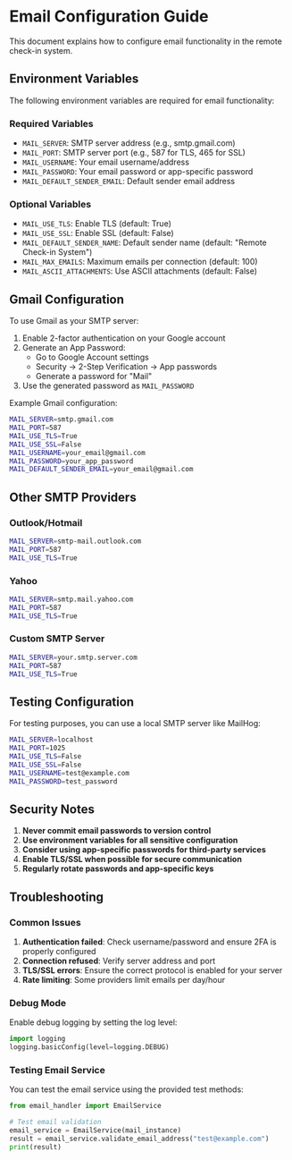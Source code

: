 # Email Configuration Guide

This document explains how to configure email functionality in the remote check-in system.

## Environment Variables

The following environment variables are required for email functionality:

### Required Variables

- `MAIL_SERVER`: SMTP server address (e.g., smtp.gmail.com)
- `MAIL_PORT`: SMTP server port (e.g., 587 for TLS, 465 for SSL)
- `MAIL_USERNAME`: Your email username/address
- `MAIL_PASSWORD`: Your email password or app-specific password
- `MAIL_DEFAULT_SENDER_EMAIL`: Default sender email address

### Optional Variables

- `MAIL_USE_TLS`: Enable TLS (default: True)
- `MAIL_USE_SSL`: Enable SSL (default: False)
- `MAIL_DEFAULT_SENDER_NAME`: Default sender name (default: "Remote Check-in System")
- `MAIL_MAX_EMAILS`: Maximum emails per connection (default: 100)
- `MAIL_ASCII_ATTACHMENTS`: Use ASCII attachments (default: False)

## Gmail Configuration

To use Gmail as your SMTP server:

1. Enable 2-factor authentication on your Google account
2. Generate an App Password:
   - Go to Google Account settings
   - Security → 2-Step Verification → App passwords
   - Generate a password for "Mail"
3. Use the generated password as `MAIL_PASSWORD`

Example Gmail configuration:

```bash
MAIL_SERVER=smtp.gmail.com
MAIL_PORT=587
MAIL_USE_TLS=True
MAIL_USE_SSL=False
MAIL_USERNAME=your_email@gmail.com
MAIL_PASSWORD=your_app_password
MAIL_DEFAULT_SENDER_EMAIL=your_email@gmail.com
```

## Other SMTP Providers

### Outlook/Hotmail

```bash
MAIL_SERVER=smtp-mail.outlook.com
MAIL_PORT=587
MAIL_USE_TLS=True
```

### Yahoo

```bash
MAIL_SERVER=smtp.mail.yahoo.com
MAIL_PORT=587
MAIL_USE_TLS=True
```

### Custom SMTP Server

```bash
MAIL_SERVER=your.smtp.server.com
MAIL_PORT=587
MAIL_USE_TLS=True
```

## Testing Configuration

For testing purposes, you can use a local SMTP server like MailHog:

```bash
MAIL_SERVER=localhost
MAIL_PORT=1025
MAIL_USE_TLS=False
MAIL_USE_SSL=False
MAIL_USERNAME=test@example.com
MAIL_PASSWORD=test_password
```

## Security Notes

1. **Never commit email passwords to version control**
2. **Use environment variables for all sensitive configuration**
3. **Consider using app-specific passwords for third-party services**
4. **Enable TLS/SSL when possible for secure communication**
5. **Regularly rotate passwords and app-specific keys**

## Troubleshooting

### Common Issues

1. **Authentication failed**: Check username/password and ensure 2FA is properly configured
2. **Connection refused**: Verify server address and port
3. **TLS/SSL errors**: Ensure the correct protocol is enabled for your server
4. **Rate limiting**: Some providers limit emails per day/hour

### Debug Mode

Enable debug logging by setting the log level:

```python
import logging
logging.basicConfig(level=logging.DEBUG)
```

### Testing Email Service

You can test the email service using the provided test methods:

```python
from email_handler import EmailService

# Test email validation
email_service = EmailService(mail_instance)
result = email_service.validate_email_address("test@example.com")
print(result)
```
